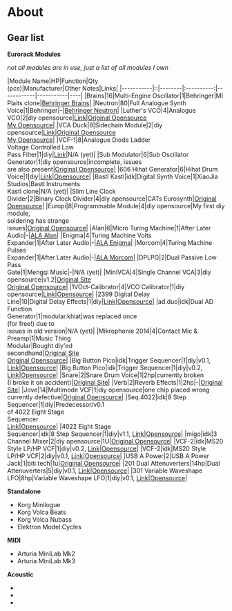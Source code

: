 # About

## Gear list

**Eurorack Modules**

*not all modules are in use, just a list of all modules I own*

|Module Name|HP|Function|Qty<br>(pcs)|Manufacturer|Other Notes|Links|
|-----------|::|--------|:----------:|------------|-----------|----|
|Brains|16|Multi-Engine Oscillator|1|Behringer|MI Plaits clone|[Behringer Brains](https://www.behringer.com/product.html?modelCode=0720-ABP)|
|Neutron|80|Full Analogue Synth<br>Voice|1|Behringer|-|[Behringer Neutron](https://www.behringer.com/product.html?modelCode=0718-AAB)|
|Luther's VCO|4|Analogue VCO|2|diy opensource|[Link](archive/Luthers-VCO/index.md)|[Original Opensource](https://github.com/PierreIsCoding/sdiy/tree/main/Luthers_VCO)<br>[My Opensource](https://github.com/F113X/sdiy-pcbs/tree/main/Luthers_VCO)|
|VCA Duck|8|Sidechain Module|2|diy opensource|[Link](archive/VCA-Duck/index.md)|[Original Opensource](https://github.com/PierreIsCoding/sdiy/tree/main/VCA_Ducker)<br>[My Opensource](https://github.com/F113X/sdiy-pcbs/tree/main/VCA_Ducker)|
|VCF-1|8|Analogue Diode Ladder<br>Voltage Controlled Low<br>Pass Filter|1|diy|[Link](archive/VCF-1/index.md)|N/A (yet)|
|Sub Modulator|6|Sub Oscillator Generator|1|diy opensource|incomplete, issues<br>are also present|[Original Opensource](https://github.com/diysynth/EURORACK-MODULES/tree/main/SUB%20MODULATOR%20(6HP))|
|606 Hihat Generator|6|Hihat Drum Voice|1|diy|[Link](Eurorack/606-Hihat-Generator/index.md)|[Opensource](https://github.com/F113X/606-Hihat-Generator)|
|Bastl Kastl|idk|Digital Synth Voice|1|XiaoJia Studios|Bastl Instruments<br>Kastl clone|N/A (yet)|
|Slim Line Clock<br>Divider|2|Binary Clock Divider|4|diy opensource|CATs Eurosynth|[Original Opensource](https://github.com/mzuelch/CATs-Eurosynth/tree/main/Modules/Slim%20Line/Clock%20Divider)|
|Europi|8|Programmable Module|4|diy opensource|My first diy module,<br>soldering has strange<br>issues|[Original Opensource](https://github.com/Allen-Synthesis/EuroPi)|
|Alan|6|Micro Turing Machine|1|After Later Audio|-|[ALA Alan](https://afterlateraudio.com/collections/modulation/products/alan)|
|Enigma|4|Turing Machine Volts<br>Expander|1|After Later Audio|-|[ALA Enigma](https://afterlateraudio.com/collections/modulation/products/enigma-expander-for-micro-turing-machine-alan)|
|Morcom|4|Turing Machine Pulses<br>Expander|1|After Later Audio|-|[ALA Morcom](https://afterlateraudio.com/collections/modulation/products/morcom-expander-for-micro-turing-machine-alan)|
|DPLPG|2|Dual Passive Low Pass<br>Gate|1|Mengqi Music|-|N/A (yet)|
|MiniVCA|4|Single Channel VCA|3|diy opensource|v1.2|[Original Site](https://benjiaomodular.com/post/2021-12-17-lm13700-vca/)<br>[Original Opensource](https://github.com/benjiaomodular/MiniVCA)|
|1VOct-Calibrator|4|VCO Calibrator|1|diy opensource|[Link](archive/1VOct-Calibrator/index.md)|[Opensource](https://github.com/F113X/1VOct-Calibrator)|
|2399 Digital Delay<br>Line|10|Digital Delay Effects|1|diy|[Link](Eurorack/2399-Digital-Delay-Line/index.md)|[Opensource](https://github.com/F113X/2399-Digital-Delay-Line)|
|ad.duo|idk|Dual AD Function<br>Generator|1|modular.khiat|was replaced once<br>(for free!) due to<br>issues in old version|N/A (yet)|
|Mikrophonie 2014|4|Contact Mic & Preamp|1|Music Thing<br>Modular|Bought diy'ed<br>secondhand|[Original Site](https://www.musicthing.co.uk/Mikrophonie_2014/)<br>[Original Opensource](https://github.com/TomWhitwell/Mikrophonie)|
|Big Button Pico|idk|Trigger Sequencer|1|diy|v0.1, [Link](archive/Big-Button-Pico/index.md)|[Opensource](https://github.com/F113X/Big-Button-Pico)|
|Big Button Pico|idk|Trigger Sequencer|1|diy|v0.2, [Link](archive/Big-Button-Pico/index.md)|[Opensource](https://github.com/F113X/Big-Button-Pico)|
|Snare|2|Snare Drum Voice|1|2hp|currently broken<br>(I broke it on accident)|[Original Site](https://www.twohp.com/modules/snare)|
|Verb|2|Reverb Effects|1|2hp|-|[Original Site](https://www.twohp.com/modules/verb)|
|Jove|14|Multimode VCF|1|diy opensource|one chip placed wrong<br>currently defective|[Original Opensource](https://github.com/minisystem/JOVE)|
|Seq.4022|idk|8 Step Sequencer|1|diy|Predecessor/v0.1<br>of 4022 Eight Stage<br>Sequencer<br>[Link](Eurorack/4022-Eight-Stage-Sequencer/index.md/#v01)|[Opensource](https://github.com/F113X/Baby8-Seq)|
|4022 Eight Stage<br>Sequencer|idk|8 Step Sequencer|1|diy|v1.1, [Link](Eurorack/4022-Eight-Stage-Sequencer/index.md/#v11)|[Opensource](https://github.com/F113X/Baby8-Seq)|
|migo|idk|3 Channel Mixer|2|diy opensource|1U|[Original Opensource](https://github.com/maasijam/eurorack/tree/master/1u/migo)|
|VCF-2|idk|MS20 Style LP/HP VCF|1|diy|v0.2, [Link](archive/VCF-2/index.md/#v02)|[Opensource](https://github.com/F113X/MS20VCF-1U)|
|VCF-2|idk|MS20 Style LP/HP VCF|2|diy|v0.1, [Link](archive/VCF-2/index.md/#v01)|[Opensource](https://github.com/F113X/MS20VCF-1U)|
|USB A Power|2|USB A Power Jack|1|biti.tech|1u|[Original Opensource](https://github.com/KevinKeWang/1u_2hp_USB-A_power_jack?tab=readme-ov-file#1u_2hp_usb-a_power_jack)|
|201 Dual Attenuverters|14hp|Dual Attenuverters|5|diy|v0.1, [Link](Eurorack/201-Dual-Attenuverters/index.md/#v01)|[Opensource](https://github.com/F113X/201-Dual-Attenuverters)|
|301 Variable Waveshape LFO|8hp|Variable Waveshape LFO|1|diy|v0.1, [Link](Eurorack/301-Variable-Waveshape-LFO/index.md/#v01)|[Opensource](https://github.com/F113X/301-Variable-Waveshape-LFO)|

**Standalone**

- Korg Minilogue
- Korg Volca Beats
- Korg Volca Nubass
- Elektron Model:Cycles


**MIDI**

- Arturia MiniLab Mk2
- Arturia MiniLab Mk3


**Acoustic**

-
-
-
